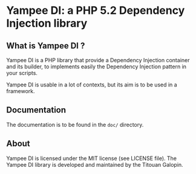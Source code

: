 Yampee DI: a PHP 5.2 Dependency Injection library
=================================================

What is Yampee DI ?
---------------------

Yampee DI is a PHP library that provide a Dependency Injection container and its
builder, to implements easily the Dependency Injection pattern in your scripts.

Yampee DI is usable in a lot of contexts, but its aim is to be used in a framework.

Documentation
-------------

The documentation is to be found in the `doc/` directory.

About
-------

Yampee DI is licensed under the MIT license (see LICENSE file).
The Yampee DI library is developed and maintained by the Titouan Galopin.
